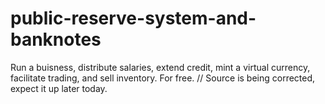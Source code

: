 # public-reserve-system-and-banknotes
Run a buisness, distribute salaries, extend credit, mint a virtual currency, facilitate trading, and sell inventory. For free.
//
Source is being corrected, expect it up later today.
